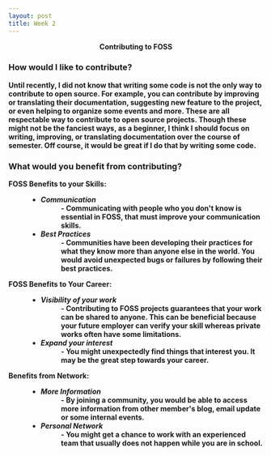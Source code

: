 ```yaml
---
layout: post
title: Week 2
---
```


[//]: # (Title)
<p align="center"><b> Contributing to FOSS</p>

[//]: # (Content)
### How would I like to contribute? ###
Until recently, I did not know that writing some code is not the only way to
contribute to open source. For example, you can contribute by
improving or translating their documentation, suggesting new feature to the
project, or even helping to organize some events and more. These are all
respectable way to contribute to open source projects. Though these
might not be the fanciest ways, as a beginner, I think I should
focus on writing, improving, or translating documentation over the course of
semester. Off course, it would be great if I do that by writing some code.

### What would you benefit from contributing? ###
<dl>
    <dt><b>FOSS Benefits to your Skills</b>:</dt>
    <dd>
        <dl><ul><li>
            <dt><i>Communication</i></dt>
            <dd>- Communicating with people who you don't know is essential in FOSS,
                that must improve your communication skills.</dd></li>
        <li>
            <dt><i>Best Practices</i></dt>
            <dd>- Communities have been developing their practices for what they
                know more than anyone else in the world. You would avoid
                unexpected bugs or failures by following their best
                practices.</dd>
        </li>
            </ul></dl>
    </dd>
    <dt><b>FOSS Benefits to Your Career</b>:</dt>
    <dd>
        <dl><ul><li>
            <dt><i>Visibility of your work</i></dt>
            <dd>- Contributing to FOSS projects guarantees that your work can be
                shared to anyone. This can be beneficial because your future
                employer can verify your skill whereas private works often have
                some limitations.</dd></li>
        <li>
            <dt><i>Expand your interest</i></dt>
            <dd>- You might unexpectedly find things that interest you. It may be
                the great step towards your career.</dd>
        </li>
        </ul></dl>
    </dd>
    <dt><b>Benefits from Network</b>:</dt>
    <dd>
        <dl><ul><li>
            <dt><i>More Information</i></dt>
            <dd>- By joining a community, you would be able to access more
                  information from other member's blog, email update or some
                  internal events.</dd>
        </li>
        <li>
            <dt><i>Personal Network</i></dt>
            <dd>- You might get a chance to work with an experienced team that
            usually does not happen while you are in school.</dd>
        </li>
        </ul></dl>
    </dd>
</dl>

